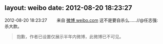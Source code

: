 layout: weibo
date: 2012-08-20 18:23:27
---
<meta name="referrer" content="no-referrer" />

2012-08-20 18:23:27  &nbsp;&nbsp;&nbsp;&nbsp;&nbsp;&nbsp; 来自 <a href="http://weibo.com/" rel="nofollow">微博 weibo.com</a>
这不是要自杀么……//@任志强: 杀大款。
>  抱歉，作者已设置仅展示半年内微博，此微博已不可见。 ​​​
